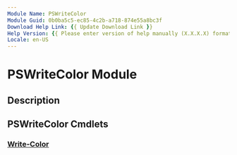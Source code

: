 ```yaml
---
Module Name: PSWriteColor
Module Guid: 0b0ba5c5-ec85-4c2b-a718-874e55a8bc3f
Download Help Link: {{ Update Download Link }}
Help Version: {{ Please enter version of help manually (X.X.X.X) format }}
Locale: en-US
---
```


# PSWriteColor Module
## Description


## PSWriteColor Cmdlets
### [Write-Color](Write-Color.md)


